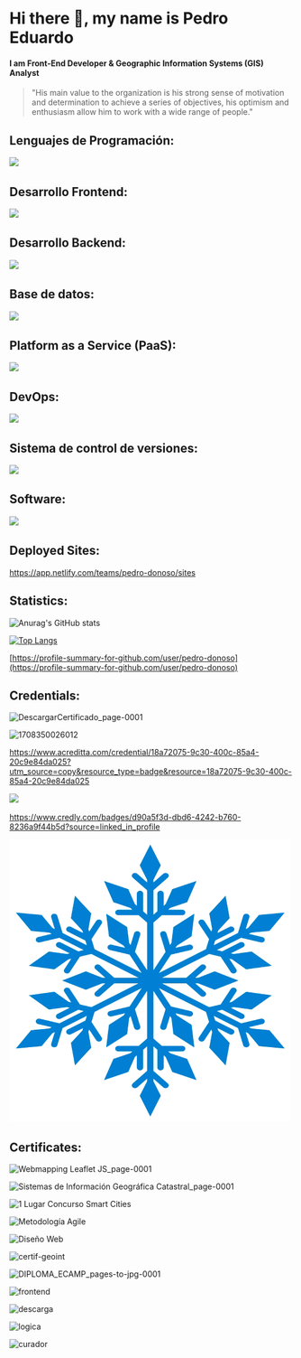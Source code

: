 # Hi there 👋, my name is Pedro Eduardo

#### I am Front-End Developer & Geographic Information Systems (GIS) Analyst

> "His main value to the organization is his strong sense of motivation and determination to achieve a series of objectives, his optimism and enthusiasm allow him to work with a wide range of people."

## Lenguajes de Programación:

<p align="left">
  <a href="https://skillicons.dev">
    <img src="https://skillicons.dev/icons?i=js,ruby,matlab,java,kotlin,php&theme=dark&perline=12" />
  </a>
</p>

## Desarrollo Frontend:

<p align="left">
  <a href="https://skillicons.dev">
    <img src="https://skillicons.dev/icons?i=html,css,bootstrap,tailwind,angular,react,vue&theme=dark&perline=12" />
  </a>
</p>

## Desarrollo Backend:

<p align="left">
  <a href="https://skillicons.dev">
    <img src="https://skillicons.dev/icons?i=rails,nodejs,express,spring&theme=dark&perline=12" />
  </a>
</p>

## Base de datos:

<p align="left">
  <a href="https://skillicons.dev">
    <img src="https://skillicons.dev/icons?i=postgres,sqlite,mongo,mysql,supabase&theme=dark&perline=12" />
  </a>
</p>

## Platform as a Service (PaaS):

<p align="left">
  <a href="https://skillicons.dev">
    <img src="https://skillicons.dev/icons?i=heroku,netlify,firebase&theme=dark&perline=12" />
  </a>
</p>

## DevOps:

<p align="left">
  <a href="https://skillicons.dev">
    <img src="https://skillicons.dev/icons?i=linux,bash,powershell&theme=dark&perline=12" />
  </a>
</p>

## Sistema de control de versiones:

<p align="left">
  <a href="https://skillicons.dev">
    <img src="https://skillicons.dev/icons?i=git,github,gitlab&theme=dark&perline=12" />
  </a>
</p>

## Software:

<p align="left">
  <a href="https://skillicons.dev">
    <img src="https://skillicons.dev/icons?i=vscode,postman,figma,sketchup,codepen,md,sass,replit,autocad&theme=dark&perline=12" />
  </a>
</p>



## Deployed Sites:

https://app.netlify.com/teams/pedro-donoso/sites

## Statistics:

![Anurag's GitHub stats](https://github-readme-stats.vercel.app/api?username=pedro-donoso&show_icons=true&theme=merko&hide=contribs,issues)

[![Top Langs](https://github-readme-stats.vercel.app/api/top-langs/?username=pedro-donoso&layout=compact)](https://github.com/anuraghazra/github-readme-stats)

[https://profile-summary-for-github.com/user/pedro-donoso](https://profile-summary-for-github.com/user/pedro-donoso)

## Credentials:

![DescargarCertificado_page-0001](https://github.com/user-attachments/assets/55e07ed5-1219-4842-b12c-542dd2acfb7b)

![1708350026012](https://github.com/pedro-donoso/pedro-donoso/assets/68760595/dcc51706-f948-4b0f-8d69-fa8003e9c6a2)

https://www.acreditta.com/credential/18a72075-9c30-400c-85a4-20c9e84da025?utm_source=copy&resource_type=badge&resource=18a72075-9c30-400c-85a4-20c9e84da025

![](https://user-images.githubusercontent.com/68760595/128285546-90e7ec7f-ddb7-4627-ba28-a2830cd2d666.png)

https://www.credly.com/badges/d90a5f3d-dbd6-4242-b760-8236a9f44b5d?source=linked_in_profile

![](https://raw.githubusercontent.com/acervenky/animated-github-badges/master/assets/acbadge.gif)


## Certificates:

![Webmapping Leaflet JS_page-0001](https://github.com/pedro-donoso/pedro-donoso/assets/68760595/590fb61a-ab23-4f41-9ef8-6f22a3b7d988)


![Sistemas de Información Geográfica Catastral_page-0001](https://github.com/pedro-donoso/pedro-donoso/assets/68760595/0ebf9ae6-87b6-4b76-be0e-cc2a1a2e4d4a)


![1 Lugar Concurso Smart Cities](https://github.com/pedro-donoso/pedro-donoso/assets/68760595/af30f6bd-131f-4b24-be12-e92707404aae)


![Metodología Agile](https://user-images.githubusercontent.com/68760595/211357229-ede2d88f-1c39-4712-b5e7-4d9436cdc68a.jpg)


![Diseño Web](https://user-images.githubusercontent.com/68760595/211356973-a7960ca4-486a-4872-bd6a-e9d5ed8d16df.jpg)

![certif-geoint](https://user-images.githubusercontent.com/68760595/167466572-8719e20b-6d5f-4761-a81b-a1345b44ecb4.JPG)

![DIPLOMA_ECAMP_pages-to-jpg-0001](https://user-images.githubusercontent.com/68760595/145825229-7827e72e-50f3-4616-96d3-7e86d6975109.jpg)

![frontend](https://user-images.githubusercontent.com/68760595/144440117-31e060f7-a684-49dd-81d4-e4839b7756c1.jpeg)

![descarga](https://user-images.githubusercontent.com/68760595/144438971-56d656d2-9b64-4751-98eb-0b06c7e936bd.png)

![logica](https://user-images.githubusercontent.com/68760595/144439458-021d6e73-8b53-4b26-84ae-488f947df048.jpeg)

![curador](https://user-images.githubusercontent.com/68760595/144439789-6ca63c53-874e-4a79-a9ee-f6f784c7b630.jpeg)


